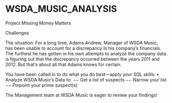 # WSDA_MUSIC_ANALYSIS

Project Missing Money Matters

Challenges

The situation: For a long time, Adams Andrew, Manager of WSDA Music, has been unable to
account for a discrepancy in his company’s financials.
The furthest he has gotten in his own attempts to analyze the company data is figuring out that
the discrepancy occurred between the years 2011 and 2012. But that’s about all that Adams
knows for certain.

You have been called in to do what you do best—apply your SQL skills:
• Analyze WSDA Music’s Data to:
−− Get a list of suspects
−− Narrow your list
−− Pinpoint your prime suspect(s)

The Management team at WSDA Music is eager to review your findings!
